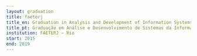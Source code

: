 ```yaml
---
layout: graduation
title: faeterj
title_en: Graduation in Analysis and Development of Information Systems
title_pt: Graduação em Análise e Desenvolvimento de Sistemas da Informação
institution: FAETERJ – Rio
start: 2015
end: 2019
---
```

